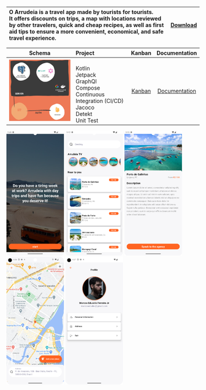 

| O Arrudeia is a travel app made by tourists for tourists.<br/> It offers discounts on trips, a map with locations reviewed by other travelers, quick and cheap recipes, as well as first aid tips to ensure a more convenient, economical, and safe travel experience. | [Download](https://play.google.com/apps/internaltest/4701533423351218713) |
| :-------------|:-------------:|

| Schema                                                 | Project       | Kanban | Documentation | 
| ------------------------------------------------------ |:-------------|:-------------:|:-------------:|
| <img src="./showcase/bigpicture.png" width="300"/>     |<br />Kotlin<br />Jetpack<br />GraphQl<br />Compose<br />Continuous Integration (CI/CD)<br />Jacoco<br />Detekt<br />Unit Test| [Kanban](https://github.com/users/MarcosEduardoJr/projects/1) | [Documentation](https://github.com/MarcosEduardoJr/Arrudeia/wiki) | 

 

 <img src="./showcase/onboarding" width="150"></img>
 <img src="./showcase/home.png" width="150"></img>
 <img src="./showcase/trip_detail.png" width="150"></img>
 <img src="./showcase/arrudeia.png" width="150"></img>
 <img src="./showcase/profile.png" width="150"></img>
 
